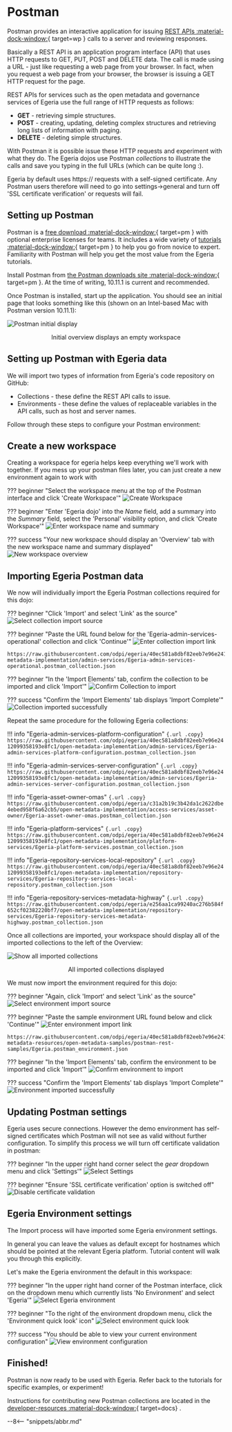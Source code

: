 <!-- SPDX-License-Identifier: CC-BY-4.0 -->
<!-- Copyright Contributors to the ODPi Egeria project 2022. -->

# Postman

Postman provides an interactive application for issuing [REST APIs :material-dock-window:](https://en.wikipedia.org/wiki/Representational_state_transfer){ target=wp } calls to a server and reviewing responses.

Basically a REST API is an application program interface (API) that uses HTTP requests to GET, PUT, POST and DELETE data.  The call is made using a URL - just like requesting a web page from your browser.  In fact, when you request a web page from your browser, the browser is issuing a GET HTTP request for the page.

REST APIs for services such as the open metadata and governance services of Egeria use the full range of HTTP requests as follows:

* **GET** - retrieving simple structures.
* **POST** - creating, updating, deleting complex structures and retrieving long lists of information with paging.
* **DELETE** - deleting simple structures.

With Postman it is possible issue these HTTP requests and experiment with what they do.
The Egeria dojos use Postman *collections* to illustrate the calls and save you typing in the full URLs (which can be quite long :).

Egeria by default uses https:// requests with a self-signed certificate. Any Postman users therefore will need to
go into settings->general and turn off 'SSL certificate verification' or requests will fail.

## Setting up Postman 

Postman is a [free download :material-dock-window:](https://www.getpostman.com/){ target=pm } with optional enterprise licenses for teams.  It includes a wide variety of [tutorials :material-dock-window:](https://learning.getpostman.com/concepts/){ target=pm } to help you go from novice to expert.  Familiarity with Postman will help you get the most value from the Egeria tutorials.

Install Postman from [the Postman downloads site :material-dock-window:](https://www.getpostman.com/downloads/){ target=pm }. At the time of writing, 10.11.1 is current and recommended.

Once Postman is installed, start up the application.  You should see an initial page that looks something like this (shown on an Intel-based Mac with Postman version 10.11.1):

![Postman initial display](postman-initial-display.png)
<figcaption style="text-align:center">Initial overview displays an empty workspace</figcaption>


## Setting up Postman with Egeria data

We will import two types of information from Egeria's code repository on GitHub:

* Collections - these define the REST API calls to issue.
* Environments - these define the values of replaceable variables in the API calls, such as host and server names.

Follow through these steps to configure your Postman environment:

## Create a new workspace

Creating a workspace for egeria helps keep everything we'll work with together. If you mess up your
postman files later, you can just create a new environment again to work with

??? beginner "Select the workspace menu at the top of the Postman interface and click 'Create Workspace'"
    ![Create Workspace](postman-new-workspace-create.png)

??? beginner "Enter 'Egeria dojo' into the *Name* field, add a summary into the *Summary* field, select the 'Personal' visibility option, and click 'Create Workspace'"
    ![Enter workspace name and summary](postman-new-workspace-name.png)

??? success "Your new workspace should display an 'Overview' tab with the new workspace name and summary displayed"
    ![New workspace overview](postman-new-workspace-created.png)

## Importing Egeria Postman data

We now will individually import the Egeria Postman collections required for this dojo:

??? beginner "Click 'Import' and select 'Link' as the source"
    ![Select collection import source](postman-coll-import-sourcelink.png)

??? beginner "Paste the URL found below for the 'Egeria-admin-services-operational' collection and click 'Continue'"
    ![Enter collection import link](postman-coll-import-link.png)

```{.url .copy}
https://raw.githubusercontent.com/odpi/egeria/40ec581a8dbf82eeb7e96e2412099358193e8fc1/open-metadata-implementation/admin-services/Egeria-admin-services-operational.postman_collection.json
```

??? beginner "In the 'Import Elements' tab, confirm the collection to be imported and click 'Import'"
    ![Confirm Collection to import](postman-coll-import-confirm.png)

??? success "Confirm the 'Import Elements' tab displays 'Import Complete'"
    ![Collection imported successfully](postman-coll-import-complete.png)

Repeat the same procedure for the following Egeria collections:

!!! info "Egeria-admin-services-platform-configuration"
    ``` {.url .copy}
    https://raw.githubusercontent.com/odpi/egeria/40ec581a8dbf82eeb7e96e2412099358193e8fc1/open-metadata-implementation/admin-services/Egeria-admin-services-platform-configuration.postman_collection.json
    ```

!!! info "Egeria-admin-services-server-configuration"
    ``` {.url .copy}
    https://raw.githubusercontent.com/odpi/egeria/40ec581a8dbf82eeb7e96e2412099358193e8fc1/open-metadata-implementation/admin-services/Egeria-admin-services-server-configuration.postman_collection.json
    ```
    
!!! info "Egeria-asset-owner-omas"
    ``` {.url .copy}
    https://raw.githubusercontent.com/odpi/egeria/c31a2b19c3b42da1c2622dbe4ebed958f6a62cb5/open-metadata-implementation/access-services/asset-owner/Egeria-asset-owner-omas.postman_collection.json
    ```   
    
!!! info "Egeria-platform-services"
    ``` {.url .copy}
    https://raw.githubusercontent.com/odpi/egeria/40ec581a8dbf82eeb7e96e2412099358193e8fc1/open-metadata-implementation/platform-services/Egeria-platform-services.postman_collection.json
    ```     
    
!!! info "Egeria-repository-services-local-repository"
    ``` {.url .copy}
    https://raw.githubusercontent.com/odpi/egeria/40ec581a8dbf82eeb7e96e2412099358193e8fc1/open-metadata-implementation/repository-services/Egeria-repository-services-local-repository.postman_collection.json
    ``` 
    
!!! info "Egeria-repository-services-metadata-highway"
    ``` {.url .copy}
    https://raw.githubusercontent.com/odpi/egeria/e256aa1ca99240ac276b584f652cf02382220bf7/open-metadata-implementation/repository-services/Egeria-repository-services-metadata-highway.postman_collection.json
    ```

Once all collections are imported, your workspace should display all of the imported collections to the left of the Overview:

![Show all imported collections](postman-coll-all-imported.png)
<figcaption style="text-align:center">All imported collections displayed</figcaption>


We must now import the environment required for this dojo:

??? beginner "Again, click 'Import' and select 'Link' as the source"
    ![Select environment import source](postman-env-import-sourcelink.png)

??? beginner "Paste the sample environment URL found below and click 'Continue'"
    ![Enter environment import link](postman-env-import-link.png)

```{.url .copy}
https://raw.githubusercontent.com/odpi/egeria/40ec581a8dbf82eeb7e96e2412099358193e8fc1/open-metadata-resources/open-metadata-samples/postman-rest-samples/Egeria.postman_environment.json
```

??? beginner "In the 'Import Elements' tab, confirm the environment to be imported and click 'Import'"
    ![Confirm environment to import](postman-env-import-confirm.png)

??? success "Confirm the 'Import Elements' tab displays 'Import Complete'"
    ![Environment imported successfully](postman-env-import-complete.png)


## Updating Postman settings

Egeria uses secure connections. However the demo environment has self-signed certificates which 
Postman will not see as valid without further configuration. To simplify this process we will 
turn off certificate validation in postman:

??? beginner "In the upper right hand corner select the *gear* dropdown menu and click 'Settings'"
    ![Select Settings](postman-locate-settings.png)

??? beginner "Ensure 'SSL certificate verification' option is switched off"
    ![Disable certificate validation](postman-settings-options.png)


## Egeria Environment settings

The Import process will have imported some Egeria environment settings.

In general you can leave the values as default except for hostnames which should be pointed at the relevant
Egeria platform. Tutorial content will walk you through this explicitly.

Let's make the Egeria environment the default in this workspace:

??? beginner "In the upper right hand corner of the Postman interface, click on the dropdown menu which currently lists 'No Environment' and select 'Egeria'"
    ![Select Egeria environment](postman-env-select-dropdown.png)

??? beginner "To the right of the environment dropdown menu, click the 'Environment quick look' icon"
    ![Select environment quick look](postman-env-locate-quicklook.png)

??? success "You should be able to view your current environment configuration"
    ![View environment configuration](postman-env-quicklook-view.png)

## Finished!

Postman is now ready to be used with Egeria. Refer back to the tutorials for specific
examples, or experiment!

Instructions for contributing new Postman collections
are located in the [developer-resources :material-dock-window:](/guides/contributor/guidelines/#postman-artifacts-for-apis){ target=docs} .

--8<-- "snippets/abbr.md"
